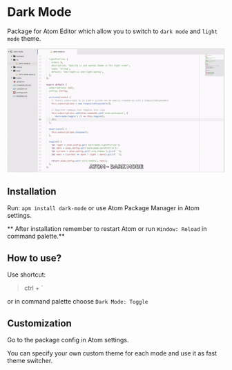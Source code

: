 # Dark Mode

Package for Atom Editor which allow you to switch to `dark mode` and `light mode` theme.

![Dark Mode](DarkMode640.gif)

## Installation
Run: `apm install dark-mode` or use Atom Package Manager in Atom settings.

** After installation remember to restart Atom or run `Window: Reload` in command palette.**

## How to use?
Use shortcut:
> ctrl + \`

or in command palette choose `Dark Mode: Toggle`

## Customization
Go to the package config in Atom settings.

You can specify your own custom theme for each mode and use it as fast theme switcher.
